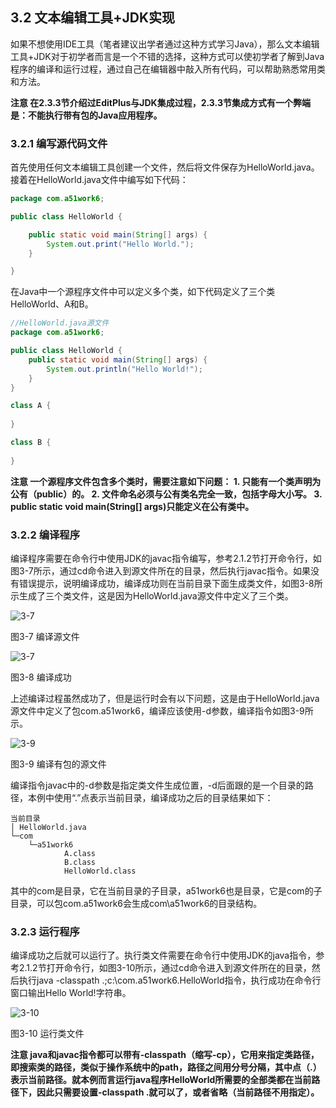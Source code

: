 ## 3.2 文本编辑工具+JDK实现

如果不想使用IDE工具（笔者建议出学者通过这种方式学习Java），那么文本编辑工具+JDK对于初学者而言是一个不错的选择，这种方式可以使初学者了解到Java程序的编译和运行过程，通过自己在编辑器中敲入所有代码，可以帮助熟悉常用类和方法。

**注意 在2.3.3节介绍过EditPlus与JDK集成过程，2.3.3节集成方式有一个弊端是：不能执行带有包的Java应用程序。**

### 3.2.1 编写源代码文件

首先使用任何文本编辑工具创建一个文件，然后将文件保存为HelloWorld.java。接着在HelloWorld.java文件中编写如下代码：

```java
package com.a51work6;

public class HelloWorld {

	public static void main(String[] args) {	
		System.out.print("Hello World."); 
	}

}

```

在Java中一个源程序文件中可以定义多个类，如下代码定义了三个类HelloWorld、A和B。

```java
//HelloWorld.java源文件
package com.a51work6;

public class HelloWorld {
	public static void main(String[] args) {
		System.out.println("Hello World!");
	}
}

class A {
	
}

class B {
	
}
```

**注意 一个源程序文件包含多个类时，需要注意如下问题：
1\. 只能有一个类声明为公有（public）的。
2\. 文件命名必须与公有类名完全一致，包括字母大小写。
3\. public static void main(String[] args)只能定义在公有类中。**

### 3.2.2 编译程序

编译程序需要在命令行中使用JDK的javac指令编写，参考2.1.2节打开命令行，如图3-7所示，通过cd命令进入到源文件所在的目录，然后执行javac指令。如果没有错误提示，说明编译成功，编译成功则在当前目录下面生成类文件，如图3-8所示生成了三个类文件，这是因为HelloWorld.java源文件中定义了三个类。

![3-7](.../assets/3-7.jpg)

图3-7 编译源文件

![3-7](.../assets/3-8.jpg)

图3-8 编译成功

上述编译过程虽然成功了，但是运行时会有以下问题，这是由于HelloWorld.java源文件中定义了包com.a51work6，编译应该使用-d参数，编译指令如图3-9所示。

![3-9](.../assets/3-9.jpg)

图3-9 编译有包的源文件

编译指令javac中的-d参数是指定类文件生成位置，-d后面跟的是一个目录的路径，本例中使用“.”点表示当前目录，编译成功之后的目录结果如下：

```
当前目录
│ HelloWorld.java
└─com
    └─a51work6
            A.class
            B.class
            HelloWorld.class

```

其中的com是目录，它在当前目录的子目录，a51work6也是目录，它是com的子目录，可以包com.a51work6会生成com\a51work6的目录结构。

### 3.2.3 运行程序

编译成功之后就可以运行了。执行类文件需要在命令行中使用JDK的java指令，参考2.1.2节打开命令行，如图3-10所示，通过cd命令进入到源文件所在的目录，然后执行java -classpath .;c:\com.a51work6.HelloWorld指令，执行成功在命令行窗口输出Hello World!字符串。

![3-10](.../assets/3-10.jpg)

图3-10 运行类文件

**注意 java和javac指令都可以带有-classpath（缩写-cp），它用来指定类路径，即搜索类的路径，类似于操作系统中的path，路径之间用分号分隔，其中点（.）表示当前路径。就本例而言运行java程序HelloWorld所需要的全部类都在当前路径下，因此只需要设置-classpath .就可以了，或者省略（当前路径不用指定）。**